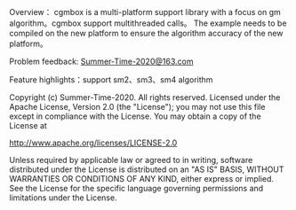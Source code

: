 Overview：
cgmbox is a multi-platform support library with a focus on gm algorithm。cgmbox support multithreaded calls。
The example needs to be compiled on the new platform to ensure the algorithm accuracy of the new platform。

Problem feedback: Summer-Time-2020@163.com

Feature highlights：support sm2、sm3、sm4 algorithm

Copyright (c) Summer-Time-2020.  All rights reserved.
Licensed under the Apache License, Version 2.0 (the "License");
you may not use this file except in compliance with the License.
You may obtain a copy of the License at

http://www.apache.org/licenses/LICENSE-2.0

Unless required by applicable law or agreed to in writing, software
distributed under the License is distributed on an "AS IS" BASIS,
WITHOUT WARRANTIES OR CONDITIONS OF ANY KIND, either express or implied.
See the License for the specific language governing permissions and
limitations under the License.







